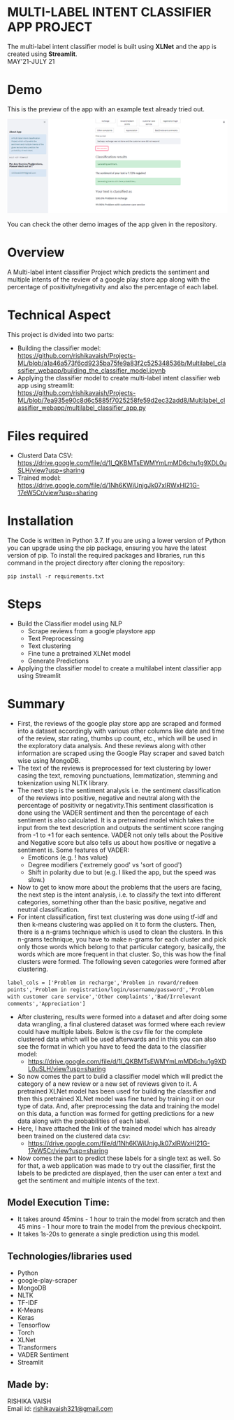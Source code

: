 # MULTI-LABEL INTENT CLASSIFIER APP PROJECT
The multi-label intent classifier model is built using **XLNet** and the app is created using **Streamlit**.  
MAY'21-JULY 21

# Demo
This is the preview of the app with an example text already tried out.

![alt text](demo1.png?raw=true)

You can check the other demo images of the app given in the repository.

# Overview
A Multi-label intent classifier Project which predicts the sentiment and multiple intents of
the review of a google play store app along with the percentage of positivity/negativity and also the percentage of
each label.

# Technical Aspect
This project is divided into two parts:
- Building the classifier model:  
https://github.com/rishikavaish/Projects-ML/blob/a1a46a573f6cd9235ba75fe9a83f2c525348536b/Multilabel_classifier_webapp/building_the_classifier_model.ipynb
- Applying the classifier model to create multi-label intent classifier web app using streamlit:  
https://github.com/rishikavaish/Projects-ML/blob/7ea935e90c8d6c5885f7025258fe59d2ec32add8/Multilabel_classifier_webapp/multilabel_classifier_app.py

# Files required
- Clusterd Data CSV: https://drive.google.com/file/d/1I_QKBMTsEWMYmLmMD6chu1g9XDL0uSLH/view?usp=sharing  
- Trained model: https://drive.google.com/file/d/1Nh6KWiUnjgJk07xIRWxHI21G-17eW5Cr/view?usp=sharing

# Installation
The Code is written in Python 3.7. If you are using a lower version of Python you can upgrade using the pip package, ensuring you have the latest version of pip. To install the required packages and libraries, run this command in the project directory after cloning the repository:

```
pip install -r requirements.txt
```

# Steps
- Build the Classifier model using NLP
  - Scrape reviews from a google playstore app
  - Text Preprocessing
  - Text clustering
  - Fine tune a pretrained XLNet model
  - Generate Predictions
- Applying the classifier model to create a multilabel intent classifier app using Streamlit

# Summary

- First, the reviews of the google play store app are scraped and formed into a dataset accordingly with various other columns like date and time of the review, star rating, thumbs up count, etc., which will be used in the exploratory data analysis. And these reviews along with other information are scraped using the Google Play scraper and saved batch wise using MongoDB.
- The text of the reviews is preprocessed for text clustering by lower casing the text, removing punctuations, lemmatization, stemming and tokenization using NLTK library. 
- The next step is the sentiment analysis i.e. the sentiment classification of the
reviews into positive, negative and neutral along with the percentage of positivity or negativity.This sentiment classification is done using the VADER sentiment and then the percentage of each sentiment is also calculated. It is a pretrained model which takes the input from the text description and outputs the sentiment score ranging from -1 to +1 for each sentence. VADER not only tells about the Positive and Negative score but also tells us about how positive or negative a sentiment is. Some features of VADER:
   - Emoticons (e.g. ! has value)
   - Degree modifiers ('extremely good' vs 'sort of good')
   - Shift in polarity due to but (e.g. I liked the app, but the speed was slow.)
- Now to get to know more about the problems that the users are facing, the next step is the intent analysis, i.e. to classify the text into different categories, something other than the basic positive, negative and neutral classification.
- For intent classification, first text clustering was done using tf-idf and then k-means clustering was applied on it to form the clusters. Then, there is a n-grams technique which is used to clean the clusters. In this n-grams technique, you have to make n-grams for each cluster and pick only those words which belong to that particular category, basically, the words which are more frequent in that cluster. So, this was how the final clusters were formed. The following seven categories were formed after clustering.
```
label_cols = ['Problem in recharge','Problem in reward/redeem points','Problem in registration/login/username/password','Problem with customer care service','Other complaints','Bad/Irrelevant comments','Appreciation']
```
- After clustering, results were formed into a dataset and after doing some data wrangling, a final clustered dataset was formed where each review could have multiple labels. Below is the csv file for the complete clustered data which will be used afterwards and in this you can also see the format in which you have to feed the data to the classifier model:
   - https://drive.google.com/file/d/1I_QKBMTsEWMYmLmMD6chu1g9XDL0uSLH/view?usp=sharing
- So now comes the part to build a classifier model which will predict the category of a new review or a new set of reviews given to it. A pretrained XLNet model has been used for building the classifier and then this pretrained XLNet model was fine tuned by training it on our type of data. And, after preprocessing the data and training the model on this data, a function was formed for getting predictions for a new data along with the probabilities of each label.
- Here, I have attached the link of the trained model which has already been trained
on the clustered data csv:
   - https://drive.google.com/file/d/1Nh6KWiUnjgJk07xIRWxHI21G-17eW5Cr/view?usp=sharing
- Now comes the part to predict these labels for a single text as well. So for that, a web application was made to try out the classifier, first the labels to be predicted are displayed, then the user can enter a text and get the sentiment and multiple intents of the text.

## Model Execution Time:
- It takes around 45mins - 1 hour to train the model from scratch and then 45 mins - 1 hour more to train the model from the previous checkpoint.
- It takes 1s-20s to generate a single prediction using this model.

## Technologies/libraries used
- Python
- google-play-scraper
- MongoDB
- NLTK
- TF-IDF
- K-Means
- Keras
- Tensorflow
- Torch
- XLNet
- Transformers
- VADER Sentiment
- Streamlit

## Made by:
RISHIKA VAISH  
Email id: rishikavaish321@gmail.com
